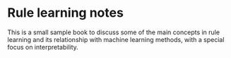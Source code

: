 # Rule learning notes

This is a small sample book to discuss some of the main concepts in rule learning and its relationship with machine learning methods, with a special focus on interpretability.

```{tableofcontents}
```


```{nb-exec-table}
```
